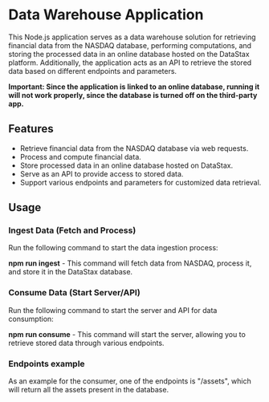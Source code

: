 # Data Warehouse Application

This Node.js application serves as a data warehouse solution for retrieving financial data from the NASDAQ database, performing computations, and storing the processed data in an online database hosted on the DataStax platform. Additionally, the application acts as an API to retrieve the stored data based on different endpoints and parameters.

**Important: Since the application is linked to an online database, running it will not work properly, since the database is turned off on the third-party app.**

## Features

- Retrieve financial data from the NASDAQ database via web requests.
- Process and compute financial data.
- Store processed data in an online database hosted on DataStax.
- Serve as an API to provide access to stored data.
- Support various endpoints and parameters for customized data retrieval.

 ## Usage

### Ingest Data (Fetch and Process)

Run the following command to start the data ingestion process:

**npm run ingest** - This command will fetch data from NASDAQ, process it, and store it in the DataStax database.

### Consume Data (Start Server/API)

Run the following command to start the server and API for data consumption:

**npm run consume** - This command will start the server, allowing you to retrieve stored data through various endpoints.

### Endpoints example

As an example for the consumer, one of the endpoints is "/assets", which will return all the assets present in the database.
